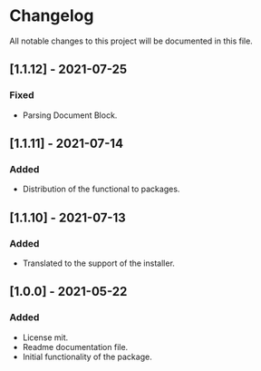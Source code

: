 # ChangelogAll notable changes to this project will be documented in this file.## [1.1.12] - 2021-07-25### Fixed- Parsing Document Block.## [1.1.11] - 2021-07-14### Added- Distribution of the functional to packages.## [1.1.10] - 2021-07-13### Added- Translated to the support of the installer.## [1.0.0] - 2021-05-22### Added- License mit.- Readme documentation file.- Initial functionality of the package.